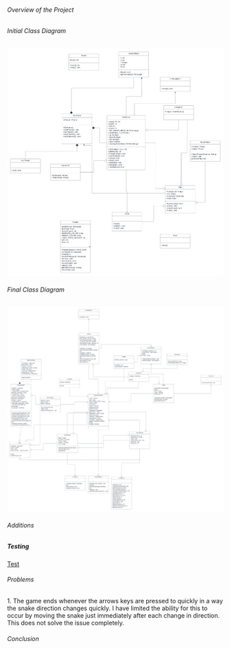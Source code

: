 ###### Overview of the Project

###### Initial Class Diagram
![class diagram](/docs/classdiagram.png/)
###### Final Class Diagram
![class diagram](/docs/refactoredClassDiagram.png/)
###### Additions

##### Testing
[Test](/docs/test.md/)

###### Problems
<p> 1. The game ends whenever the arrows keys are pressed to quickly in a way the snake direction changes quickly. I have limited the ability for this to occur by moving the snake just immediately after each change in direction. This does not solve the issue completely. </p>

###### Conclusion